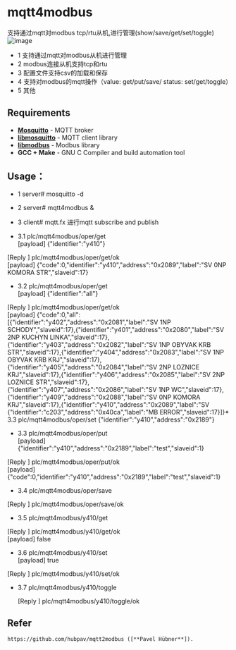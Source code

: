 # mqtt4modbus
支持通过mqtt对modbus tcp/rtu从机,进行管理(show/save/get/set/toggle)
 ![image](https://github.com/nskygit/mqtt4modbus/raw/master/mqtt4modbus.png)
* 1 支持通过mqtt对modbus从机进行管理
* 2 modbus连接从机支持tcp和rtu
* 3 配置文件支持csv的加载和保存
* 4 支持对modbus的mqtt操作（value: get/put/save/   status: set/get/toggle）
* 5 其他

## Requirements
* [**Mosquitto**](https://mosquitto.org/) - MQTT broker
* [**libmosquitto**](https://mosquitto.org/man/libmosquitto-3.html) - MQTT client library
* [**libmodbus**](http://libmodbus.org/) - Modbus library
* **GCC + Make** - GNU C Compiler and build automation tool

## Usage：
* 1 server# mosquitto -d
* 2 server# mqtt4modbus &  

* 3 client# mqtt.fx 进行mqtt subscribe and publish
* 3.1 plc/mqtt4modbus/oper/get  
     [payload] {"identifier":"y410"}  

[Reply  ] plc/mqtt4modbus/oper/get/ok  
[payload] {"code":0,"identifier":"y410","address":"0x2089","label":"SV 0NP KOMORA STR","slaveid":17}  

* 3.2 plc/mqtt4modbus/oper/get  
     [payload] {"identifier":"all"}

[Reply  ] plc/mqtt4modbus/oper/get/ok  
[payload] {"code":0,"all":[{"identifier":"y402","address":"0x2081","label":"SV 1NP SCHODY","slaveid":17},{"identifier":"y401","address":"0x2080","label":"SV 2NP KUCHYN LINKA","slaveid":17},{"identifier":"y403","address":"0x2082","label":"SV 1NP OBYVAK KRB STR","slaveid":17},{"identifier":"y404","address":"0x2083","label":"SV 1NP OBYVAK KRB KRJ","slaveid":17},{"identifier":"y405","address":"0x2084","label":"SV 2NP LOZNICE KRJ","slaveid":17},{"identifier":"y406","address":"0x2085","label":"SV 2NP LOZNICE STR","slaveid":17},{"identifier":"y407","address":"0x2086","label":"SV 1NP WC","slaveid":17},{"identifier":"y409","address":"0x2088","label":"SV 0NP KOMORA KRJ","slaveid":17},{"identifier":"y410","address":"0x2089","label":"SV {"identifier":"c203","address":"0x40ca","label":"MB ERROR","slaveid":17}]}* 3.3 plc/mqtt4modbus/oper/set
{"identifier":"y410","address":"0x2189"}  

* 3.3 plc/mqtt4modbus/oper/put  
    [payload] {"identifier":"y410","address":"0x2189","label":"test","slaveid":1}

[Reply  ] plc/mqtt4modbus/oper/put/ok  
[payload] {"code":0,"identifier":"y410","address":"0x2189","label":"test","slaveid":1}  

* 3.4 plc/mqtt4modbus/oper/save

[Reply  ] plc/mqtt4modbus/oper/save/ok  

* 3.5 plc/mqtt4modbus/y410/get

[Reply  ] plc/mqtt4modbus/y410/get/ok  
[payload] false  

* 3.6 plc/mqtt4modbus/y410/set  
    [payload] true

[Reply  ] plc/mqtt4modbus/y410/set/ok  

* 3.7 plc/mqtt4modbus/y410/toggle

    [Reply  ] plc/mqtt4modbus/y410/toggle/ok  

## Refer
    https://github.com/hubpav/mqtt2modbus ([**Pavel Hübner**]).
